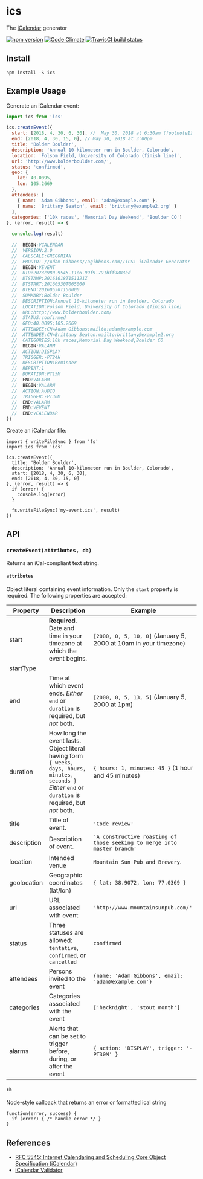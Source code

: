 ics
==================

The [iCalendar](http://tools.ietf.org/html/rfc5545) generator

[![npm version](https://badge.fury.io/js/ics.svg)](http://badge.fury.io/js/ics)
[![Code Climate](https://codeclimate.com/github/adamgibbons/ics/badges/gpa.svg)](https://codeclimate.com/github/adamgibbons/ics)
[![TravisCI build status](https://travis-ci.org/adamgibbons/ics.svg?branch=master)](https://travis-ci.org/adamgibbons/ics.svg?branch=master)

## Install

`npm install -S ics`

## Example Usage

Generate an iCalendar event:

```javascript
import ics from 'ics'

ics.createEvent({
  start: [2018, 4, 30, 6, 30], //  May 30, 2018 at 6:30am (footnote1)
  end: [2018, 4, 30, 15, 0], // May 30, 2018 at 3:00pm
  title: 'Bolder Boulder',
  description: 'Annual 10-kilometer run in Boulder, Colorado',
  location: 'Folsom Field, University of Colorado (finish line)',
  url: 'http://www.bolderboulder.com/',
  status: 'confirmed',
  geo: {
    lat: 40.0095,
    lon: 105.2669
  },
  attendees: [
    { name: 'Adam Gibbons', email: 'adam@example.com' },
    { name: 'Brittany Seaton', email: 'brittany@example2.org' }
  ],
  categories: ['10k races', 'Memorial Day Weekend', 'Boulder CO']
}, (error, result) => {

  console.log(result)

  //  BEGIN:VCALENDAR
  //  VERSION:2.0
  //  CALSCALE:GREGORIAN
  //  PRODID:-//Adam Gibbons//agibbons.com//ICS: iCalendar Generator
  //  BEGIN:VEVENT
  //  UID:2073c980-9545-11e6-99f9-791bff9883ed
  //  DTSTAMP:20161018T151121Z
  //  DTSTART:20160530T065000
  //  DTEND:20160530T150000
  //  SUMMARY:Bolder Boulder
  //  DESCRIPTION:Annual 10-kilometer run in Boulder, Colorado
  //  LOCATION:Folsom Field, University of Colorado (finish line)
  //  URL:http://www.bolderboulder.com/
  //  STATUS:confirmed
  //  GEO:40.0095;105.2669
  //  ATTENDEE;CN=Adam Gibbons:mailto:adam@example.com
  //  ATTENDEE;CN=Brittany Seaton:mailto:brittany@example2.org
  //  CATEGORIES:10k races,Memorial Day Weekend,Boulder CO
  //  BEGIN:VALARM
  //  ACTION:DISPLAY
  //  TRIGGER:-PT24H
  //  DESCRIPTION:Reminder
  //  REPEAT:1
  //  DURATION:PT15M
  //  END:VALARM
  //  BEGIN:VALARM
  //  ACTION:AUDIO
  //  TRIGGER:-PT30M
  //  END:VALARM
  //  END:VEVENT
  //  END:VCALENDAR
})
```

Create an iCalendar file:
```
import { writeFileSync } from 'fs'
import ics from 'ics'

ics.createEvent({
  title: 'Bolder Boulder',
  description: 'Annual 10-kilometer run in Boulder, Colorado',
  start: [2018, 4, 30, 6, 30],
  end: [2018, 4, 30, 15, 0]
}, (error, result) => {
  if (error) {
    console.log(error)
  }

  fs.writeFileSync('my-event.ics', result)
})
```

## API

### `createEvent(attributes, cb)`

Returns an iCal-compliant text string.

#### `attributes`

Object literal containing event information.
Only the `start` property is required.
The following properties are accepted:

| Property      | Description   | Example  |
| ------------- | ------------- | ----------
| start         | **Required**. Date and time in your timezone at which the event begins. | `[2000, 0, 5, 10, 0]` (January 5, 2000 at 10am in your timezone)
| startType     | 
| end           | Time at which event ends. *Either* `end` or `duration` is required, but *not* both. | `[2000, 0, 5, 13, 5]` (January 5, 2000 at 1pm)
| duration      | How long the event lasts. Object literal having form `{ weeks, days, hours, minutes, seconds }` *Either* `end` or `duration` is required, but *not* both. | `{ hours: 1, minutes: 45 }` (1 hour and 45 minutes)
| title         | Title of event. | `'Code review'`
| description   | Description of event. | `'A constructive roasting of those seeking to merge into master branch'`
| location      | Intended venue | `Mountain Sun Pub and Brewery`.
| geolocation   | Geographic coordinates (lat/lon) | `{ lat: 38.9072, lon: 77.0369 }`
| url           | URL associated with event | `'http://www.mountainsunpub.com/'`
| status        | Three statuses are allowed: `tentative`, `confirmed`, or `cancelled` | `confirmed`
| attendees     | Persons invited to the event | `{name: 'Adam Gibbons', email: 'adam@example.com'}`
| categories    | Categories associated with the event | `['hacknight', 'stout month']`
| alarms        | Alerts that can be set to trigger before, during, or after the event | `{ action: 'DISPLAY', trigger: '-PT30M' }`

#### `cb`

Node-style callback that returns an error or formatted ical string

```
function(error, success) {
  if (error) { /* handle error */ }
}
```

## References

- [RFC 5545: Internet Calendaring and Scheduling Core Object Specification (iCalendar)](http://tools.ietf.org/html/rfc5545)
- [iCalendar Validator](http://icalendar.org/validator.html#results)

